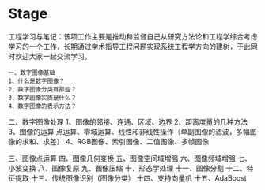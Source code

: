 # Stage
工程学习与笔记：该项工作主要是推动和监督自己从研究方法论和工程学综合考虑学习的一个工作，长期通过学术指导工程问题实现系统工程学方向的建树，于此同时欢迎大家一起交流学习。

    一、数字图像基础
    1、什么是数字图像？
    2、数字图像分类有那些？
    3、数字图像实质是什么？
    4、数字图像的表示方法？

二、数字图像处理
    1、图像的邻接、连通、区域、边界
    2、距离度量的几种方法
    3、图像的运算
    点运算、零域运算、线性和非线性操作（单副图像的滤波，多幅图像的求和、求差）
    4、RGB图像、索引图像、二值图像、多帧图像

三、图像点运算
四、图像几何变换
五、图像空间域增强
六、图像频域增强
七、小波变换
八、图像复原
九、图像压缩
十、形态学处理
十一、图像分割
十二、特征提取
十三、传统图像识别（图像分类）
十四、支持向量机
十五、AdaBoost

